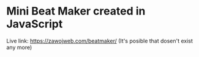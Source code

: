 # Mini Beat Maker created in JavaScript

Live link: https://zawojweb.com/beatmaker/ (It's posible that dosen't exist any more)
